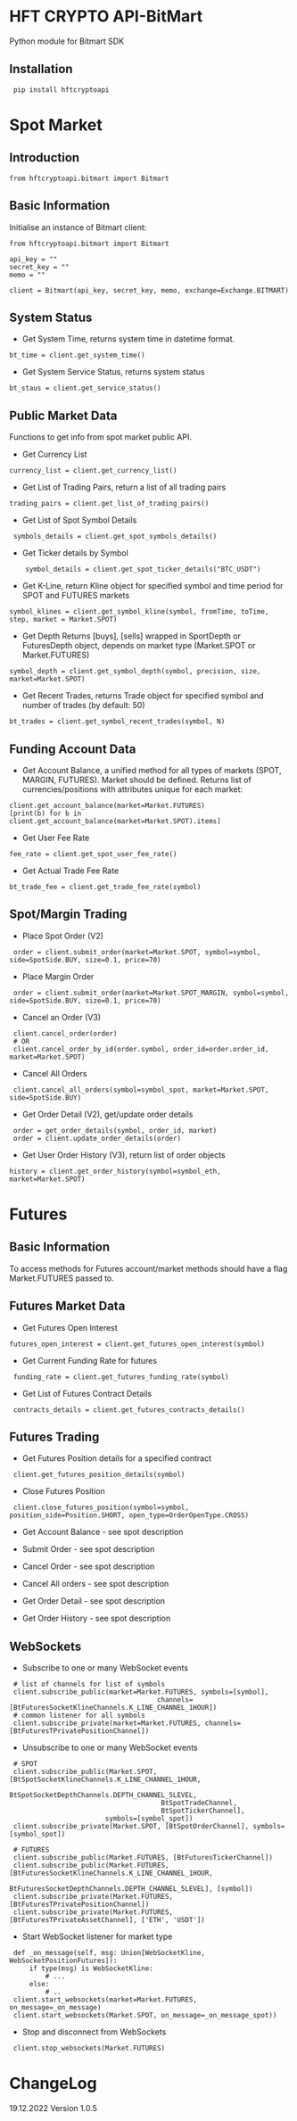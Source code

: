 # HFT CRYPTO API-BitMart

Python module for Bitmart SDK

## Installation

``` pip install hftcryptoapi```

# Spot Market

## Introduction

``` from hftcryptoapi.bitmart import Bitmart ```

## Basic Information

Initialise an instance of Bitmart client:

```
from hftcryptoapi.bitmart import Bitmart

api_key = ""
secret_key = ""
memo = ""

client = Bitmart(api_key, secret_key, memo, exchange=Exchange.BITMART)
```

## System Status

- Get System Time, returns system time in datetime format.

```
bt_time = client.get_system_time()
```

- Get System Service Status, returns system status

```
bt_staus = client.get_service_status()
```

## Public Market Data

Functions to get info from spot market public API.

- Get Currency List

```
currency_list = client.get_currency_list()
```

- Get List of Trading Pairs, return a list of all trading pairs

```
trading_pairs = client.get_list_of_trading_pairs()
```

- Get List of Spot Symbol Details

```
 symbols_details = client.get_spot_symbols_details()
```

- Get Ticker details by Symbol

```
    symbol_details = client.get_spot_ticker_details("BTC_USDT")
```

- Get K-Line, return Kline object for specified symbol and time period for SPOT and FUTURES markets

```
symbol_klines = client.get_symbol_kline(symbol, fromTime, toTime, step, market = Market.SPOT)
```

- Get Depth
  Returns [buys], [sells] wrapped in SportDepth or FuturesDepth object, depends on market type (Market.SPOT or
  Market.FUTURES)

```
symbol_depth = client.get_symbol_depth(symbol, precision, size, market=Market.SPOT)
```

- Get Recent Trades, returns Trade object for specified symbol and number of trades (by default: 50)

```
bt_trades = client.get_symbol_recent_trades(symbol, N)
```

## Funding Account Data

- Get Account Balance, a unified method for all types of markets (SPOT, MARGIN, FUTURES). Market should be defined.
  Returns list of currencies/positions with attributes unique for each market:

```
client.get_account_balance(market=Market.FUTURES)
[print(b) for b in client.get_account_balance(market=Market.SPOT).items]
```

- Get User Fee Rate

```
fee_rate = client.get_spot_user_fee_rate()
```

- Get Actual Trade Fee Rate

```
bt_trade_fee = client.get_trade_fee_rate(symbol)
```

## Spot/Margin Trading

- Place Spot Order (V2)

```
 order = client.submit_order(market=Market.SPOT, symbol=symbol, side=SpotSide.BUY, size=0.1, price=70)
```

- Place Margin Order

```
 order = client.submit_order(market=Market.SPOT_MARGIN, symbol=symbol, side=SpotSide.BUY, size=0.1, price=70)
```

- Cancel an Order (V3)

```
 client.cancel_order(order)
 # OR
 client.cancel_order_by_id(order.symbol, order_id=order.order_id, market=Market.SPOT)

```

- Cancel All Orders

```
 client.cancel_all_orders(symbol=symbol_spot, market=Market.SPOT, side=SpotSide.BUY)
```

- Get Order Detail (V2), get/update order details

```
 order = get_order_details(symbol, order_id, market)
 order = client.update_order_details(order)
```

- Get User Order History (V3), return list of order objects

```
history = client.get_order_history(symbol=symbol_eth, market=Market.SPOT)
```

# Futures

## Basic Information

To access methods for Futures account/market methods should have a flag Market.FUTURES passed to.

## Futures Market Data

- Get Futures Open Interest

```
futures_open_interest = client.get_futures_open_interest(symbol)
```

- Get Current Funding Rate for futures

```
 funding_rate = client.get_futures_funding_rate(symbol)
```

- Get List of Futures Contract Details

```
 contracts_details = client.get_futures_contracts_details()
```

## Futures Trading

- Get Futures Position details for a specified contract

```
 client.get_futures_position_details(symbol)
```

- Close Futures Position

```
 client.close_futures_position(symbol=symbol, position_side=Position.SHORT, open_type=OrderOpenType.CROSS)
```

- Get Account Balance - see spot description

- Submit Order - see spot description

- Cancel Order - see spot description

- Cancel All orders - see spot description

- Get Order Detail - see spot description

- Get Order History - see spot description

## WebSockets

- Subscribe to one or many WebSocket events

```
 # list of channels for list of symbols
 client.subscribe_public(market=Market.FUTURES, symbols=[symbol],
                                     channels=[BtFuturesSocketKlineChannels.K_LINE_CHANNEL_1HOUR])
 # common listener for all symbols                                    
 client.subscribe_private(market=Market.FUTURES, channels=[BtFuturesTPrivatePositionChannel])
```

- Unsubscribe to one or many WebSocket events

```
 # SPOT
 client.subscribe_public(Market.SPOT, [BtSpotSocketKlineChannels.K_LINE_CHANNEL_1HOUR,
                                      BtSpotSocketDepthChannels.DEPTH_CHANNEL_5LEVEL,
                                      BtSpotTradeChannel,
                                      BtSpotTickerChannel],
                        symbols=[symbol_spot])
 client.subscribe_private(Market.SPOT, [BtSpotOrderChannel], symbols=[symbol_spot])

 # FUTURES
 client.subscribe_public(Market.FUTURES, [BtFuturesTickerChannel])
 client.subscribe_public(Market.FUTURES, [BtFuturesSocketKlineChannels.K_LINE_CHANNEL_1HOUR,
                                         BtFuturesSocketDepthChannels.DEPTH_CHANNEL_5LEVEL], [symbol])
 client.subscribe_private(Market.FUTURES, [BtFuturesTPrivatePositionChannel])
 client.subscribe_private(Market.FUTURES, [BtFuturesTPrivateAssetChannel], ['ETH', 'USDT'])                                         
```

- Start WebSocket listener for market type

```
 def _on_message(self, msg: Union[WebSocketKline, WebSocketPositionFutures]):
     if type(msg) is WebSocketKline:
         # ...
     else:
         # ..         
 client.start_websockets(market=Market.FUTURES, on_message=_on_message)
 client.start_websockets(Market.SPOT, on_message=_on_message_spot))
```

- Stop and disconnect from WebSockets

```
 client.stop_websockets(Market.FUTURES)
```

# ChangeLog

19.12.2022 Version 1.0.5
